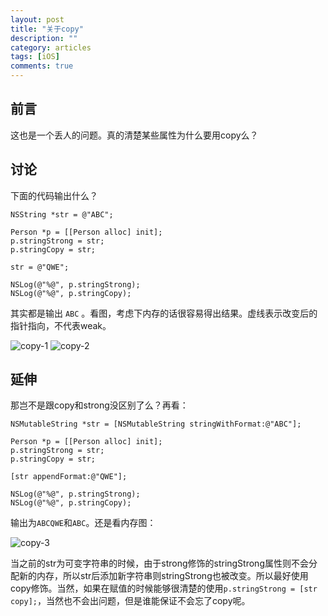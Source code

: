 ```yaml
---
layout: post
title: "关于copy"
description: ""
category: articles
tags: [iOS]
comments: true
---
```


## 前言

这也是一个丢人的问题。真的清楚某些属性为什么要用copy么？

## 讨论

下面的代码输出什么？

```objc
NSString *str = @"ABC";
    
Person *p = [[Person alloc] init];
p.stringStrong = str;
p.stringCopy = str;
    
str = @"QWE";
    
NSLog(@"%@", p.stringStrong);
NSLog(@"%@", p.stringCopy);
```

其实都是输出 `ABC` 。看图，考虑下内存的话很容易得出结果。虚线表示改变后的指针指向，不代表weak。

![copy-1](https://lettleprince.github.io/images/20160707-copy/copy-1.png)
![copy-2](https://lettleprince.github.io/images/20160707-copy/copy-2.png)

## 延伸

那岂不是跟copy和strong没区别了么？再看：

```objc
NSMutableString *str = [NSMutableString stringWithFormat:@"ABC"];
    
Person *p = [[Person alloc] init];
p.stringStrong = str;
p.stringCopy = str;
    
[str appendFormat:@"QWE"];
    
NSLog(@"%@", p.stringStrong);
NSLog(@"%@", p.stringCopy);
```

输出为`ABCQWE`和`ABC`。还是看内存图：

![copy-3](https://lettleprince.github.io/images/20160707-copy/copy-3.png)

当之前的str为可变字符串的时候，由于strong修饰的stringStrong属性则不会分配新的内存，所以str后添加新字符串则stringStrong也被改变。所以最好使用copy修饰。当然，如果在赋值的时候能够很清楚的使用`p.stringStrong = [str copy];`，当然也不会出问题，但是谁能保证不会忘了copy呢。

